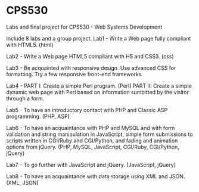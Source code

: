 # CPS530
Labs and final project for CPS530 -  Web Systems Development

Include 8 labs and a group project.
Lab1 - Write a Web page fully compliant with HTML5. (html)

Lab2 - Write a Web page HTML5 compliant with H5 and CSS3. (css)

Lab3 - Be acquainted with responsive design.
       Use advanced CSS for formatting.
       Try a few responsive front-end frameworks.
       
Lab4 - PART I: Create a simple Perl program. (Perl)
       PART II: Create a simple dynamic web page with Perl based on information sumbitted by the visitor through a form.
       
Lab5 - To have an introductory contact with PHP and Classic ASP programming. (PHP, ASP)

Lab6 - To have an acquaintance with PHP and MySQL and with form validation and string manipulation in JavaScript, simple form submissions to scripts written in CGI/Ruby and CGI/Python, and fading and animation options from jQuery. (PHP, MySQL, JavaScript, CGI/Ruby, CGI/Python, jQuery)

Lab7 - To go further with JavaScript and jQuery. (JavaScript, jQuery)

Lab8 - To have an acquaintance with data storage using XML and JSON. (XML, JSON)

       

